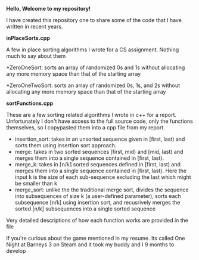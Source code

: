 **Hello, Welcome to my repository!**

I have created this repository one to share some of the code that I have written in recent years.

**inPlaceSorts.cpp**

A few in place sorting algorithms I wrote for a CS assignment. Nothing much to say about them

*ZeroOneSort: sorts an array of randomized 0s and 1s without allocating any more memory space than that of the starting array

*ZeroOneTwoSort: sorts an array of randomized 0s, 1s, and 2s without allocating any more memory space than that of the starting array

**sortFunctions.cpp**

These are a few sorting related algorithms I wrote in c++ for a report. Unfortunately I don't have access to the full source code, only the functions themselves, so I copypasted them into a cpp file from my report.

* insertion_sort: takes in an unsorted sequence given in [first, last) and sorts them using insertion sort approach.
* merge: takes in two sorted sequences [first, mid) and [mid, last) and merges them into a single sequence contained in [first, last).
* merge_k: takes in ⌈n/k⌉ sorted sequences defined in [first, last) and merges them into a single sequence contained in
[first, last). Here the input k is the size of each sub-sequence excluding the last which might be smaller
than k
* merge_sort: unlike the the traditional merge sort, divides the sequence into subsequences of size k (a user-defined parameter), sorts each subsequence [n/k] using insertion sort, and recusrively merges the sorted [n/k] subsequences into a single sorted sequence

Very detailed descriptions of how each function works are provided in the file



If you're curious about the game mentioned in my resume. Its called One Night at Barneys 3 on Steam and it took my buddy and I 9 months to develop
